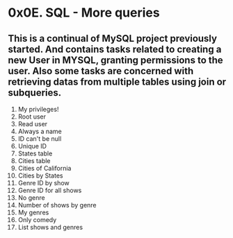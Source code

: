 # 0x0E. SQL - More queries
## This is a continual of MySQL project previously started. And contains tasks related to creating a new User in MYSQL, granting permissions to the user. Also some tasks are concerned with retrieving datas from multiple tables using join or subqueries.
1. My privileges!
1. Root user
1. Read user
1. Always a name
1. ID can't be null
1. Unique ID
1. States table
1. Cities table
1. Cities of California
1. Cities by States
1. Genre ID by show
1. Genre ID for all shows
1. No genre
1. Number of shows by genre
1. My genres
1. Only comedy
1. List shows and genres